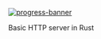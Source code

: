 [![progress-banner](https://backend.codecrafters.io/progress/http-server/ddfe4d77-bd9d-43fa-917d-e9a72c20e447)](https://app.codecrafters.io/users/amantuladhar?r=2qF)

Basic HTTP server in Rust
